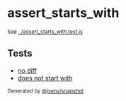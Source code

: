 # assert_starts_with

<sub>
  See <a href="../assert_starts_with.test.js">../assert_starts_with.test.js</a>
</sub>

## Tests

- [no diff](no_diff/no_diff.md)
- [does not start with](does_not_start_with/does_not_start_with.md)

<sub>
  Generated by <a href="https://github.com/jsenv/core/tree/main/packages/independent/snapshot">@jsenv/snapshot</a>
</sub>